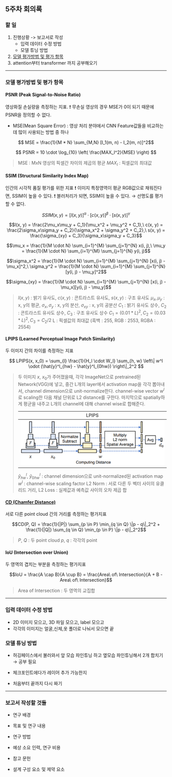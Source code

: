 ## 5주차 회의록

### 할 일

1. 진행상황 -> 보고서로 작성
    - 입력 데이터 수정 방법
    - 모델 튜닝 방법
2. [모델 평가방법 및 평가 항목](#모델-평가방법-및-평가-항목)
3. attention부터 transformer 까지 공부해오기

---

### 모델 평가방법 및 평가 항목

#### PSNR (Peak Signal-to-Noise Ratio)

영상화질 손실량을 측정하는 지표.
:heavy_exclamation_mark: 무손실 영상의 경우 MSE가 0이 되기 때문에 PSNR을 정의할 수 없다.
- MSE(Mean Square Error) : 영상 처리 분야에서 CNN Feature값들을 비교하는데 많이 사용되는 방법 중 하나

$$ MSE = \frac{1}{M * N} \sum_{M,N} [I_1(m, n) - I_2(m, n)]^2$$

$$ PSNR = 10 \cdot \log_{10} \left( \frac{MAX_I^2}{MSE} \right) $$

> MSE : MxN 영상의 픽셀간 차이의 제곱의 평균
> $MAX_I$ : 픽셀값의 최대값

#### SSIM (Structural Similarity Index Map)
인간의 시각적 품질 평가를 위한 지표
:heavy_exclamation_mark: 이미지 특정영역이 평균 RGB값으로 채워진다면, SSIM이 높을 수 있다.
:heavy_exclamation_mark: 블러처리가 되면, SSIM이 높을 수 있다. &rarr; 선명도를 평가 할 수 없다.


$$SSIM(x, y) = [l(x, y)]^\alpha \cdot [c(x, y)]^\beta \cdot [s(x, y)]^\gamma$$

$$l(x, y) = \frac{2\mu_x\mu_y + C_1}{\mu_x^2 + \mu_y^2 + C_1},\ c(x, y) = \frac{2\sigma_x\sigma_y + C_2}{\sigma_x^2 + \sigma_y^2 + C_2},\ s(x, y) = \frac{\sigma_{xy} + C_3}{\sigma_x\sigma_y + C_3}$$

$$\mu_x = \frac{1}{M \cdot N} \sum_{i=1}^{M} \sum_{j=1}^{N} x(i, j),\ \mu_y = \frac{1}{M \cdot N} \sum_{i=1}^{M} \sum_{j=1}^{N} y(i, j)$$

$$\sigma_x^2 = \frac{1}{M \cdot N} \sum_{i=1}^{M} \sum_{j=1}^{N} [x(i, j) - \mu_x]^2,\ \sigma_y^2 = \frac{1}{M \cdot N} \sum_{i=1}^{M} \sum_{j=1}^{N} [y(i, j) - \mu_y]^2$$

$$\sigma_{xy} = \frac{1}{M \cdot N} \sum_{i=1}^{M} \sum_{j=1}^{N} [x(i, j) - \mu_x][y(i, j) - \mu_y]$$

> $l(x, y)$ : 밝기 유사도, $c(x, y)$ : 콘트라스트 유사도, $s(x, y)$ : 구조 유사도
> $\mu_x, \mu_y$ : x, y의 평균, $\sigma_x, \sigma_y$ : x, y의 분산, $\sigma_{xy}$ : x, y의 공분산
> $C_1$ : 밝기 유사도 상수, $C_2$ : 콘트라스트 유사도 상수, $C_3$ : 구조 유사도 상수
> $C_1 = (0.01*L)^2, C_2 = (0.03*L)^2, C_3 = C_2/2$
> L : 픽셀값의 최대값 (흑백 : 255, RGB : 2553, RGBA : 2554)

#### LPIPS (Learned Perceptual Image Patch Similarity)
두 이미지 간의 차이를 측정하는 지표

$$ LPIPS(x, x_0) = \sum_{l} \frac{1}{H_l \cdot W_l} \sum_{h, w} \left\| w^l \odot (\hat{y}^l_{hw} - \hat{y}^l_{0hw}) \right\|_2^2 $$

> 두 이미지 $x$, $x_0$가 주어졌을때, 각각 ImageNet으로 pretrained된 Network(VGG)에 넣고,
> 중간 L개의 layer에서 activation map을 각각 뽑아내서, channel dimension으로 unit-normalize한다.
> channel-wise vector $w^l$로 scaling한 다음 채널 단위로 L2 distance를 구한다.
> 마지막으로 spatially하게 평균을 내주고 L개의 channel에 대해 channel wise로 합해준다.
>
> |<b>LPIPS</b>|
> |:---:|
> | ![](./src/LPIPS.png) |
>
> $\hat{y}^l_{hw}$, $\hat{y}^l_{0hw}$ : channel dimension으로 unit-normalized된 activation map
> $w^l$ : channel-wise scaling factor
> L2 Norm : 서로 다른 두 벡터 사이의 유클리드 거리, L2 Loss : 실제값과 예측값 사이의 오차 제곱 합


#### [CD (Chamfer Distance)](https://github.com/UM-ARM-Lab/Chamfer-Distance-API)
서로 다른 point cloud 간의 거리를 측정하는 평가지표

$$CD(P, Q) = \frac{1}{|P|} \sum_{p \in P} \min_{q \in Q} \|p - q\|_2^2 + \frac{1}{|Q|} \sum_{q \in Q} \min_{p \in P} \|p - q\|_2^2$$

> $P$, $Q$ : 두 point cloud
> $p$, $q$ : 각각의 point

#### IoU (Intersection over Union)
두 영역의 겹치는 부분을 측정하는 평가지표

$$IoU = \frac{A \cap B}{A \cup B} = \frac{Area\ of\ Intersection}{A + B - Area\ of\ Intersection}$$

> Area of Intersection : 두 영역의 교집합

---

### 입력 데이터 수정 방법

-   2D 이미지 모으고, 3D 파일 모으고, label 모으고
-   각각의 이미지는 얼굴,신체,옷 폴더로 나눠서 모으면 끝

### 모델 튜닝 방법

-   허깅페이스에서 불러와서 앞 모습 파인튜닝 하고 옆모습 파인튜닝해서 2개 합치기 &rarr; 공부 필요

-   체크포인트에다가 레이어 추가 가능한지

-   처음부터 끝까지 다시 짜기

---

### 보고서 작성할 것들

-   연구 배경

-   목표 및 연구 내용

-   연구 방법

-   예상 소요 인력, 연구 비용

-   참고 문헌

-   설계 구성 요소 및 제약 요소
